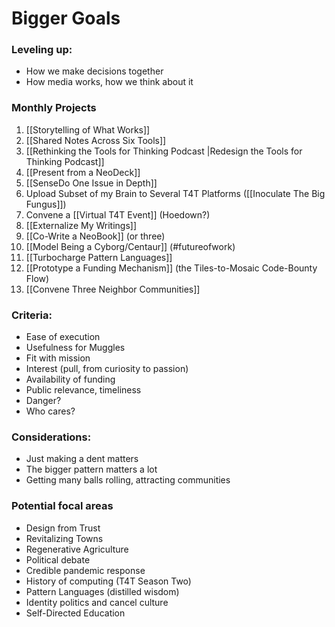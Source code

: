 # Bigger Goals

### Leveling up:

- How we make decisions together
- How media works, how we think about it 

### Monthly Projects

1. [[Storytelling of What Works]]
2. [[Shared Notes Across Six Tools]]
3. [[Rethinking the Tools for Thinking Podcast |Redesign the Tools for Thinking Podcast]]
4. [[Present from a NeoDeck]]
5. [[SenseDo One Issue in Depth]]
6. Upload Subset of my Brain to Several T4T Platforms ([[Inoculate The Big Fungus]])
7. Convene a [[Virtual T4T Event]] (Hoedown?)
8. [[Externalize My Writings]]
9. [[Co-Write a NeoBook]] (or three)
10. [[Model Being a Cyborg/Centaur]] (#futureofwork)
11. [[Turbocharge Pattern Languages]]
12. [[Prototype a Funding Mechanism]] (the Tiles-to-Mosaic Code-Bounty Flow)
13. [[Convene Three Neighbor Communities]]

### Criteria: 

- Ease of execution
- Usefulness for Muggles
- Fit with mission
- Interest (pull, from curiosity to passion)
- Availability of funding
- Public relevance, timeliness
- Danger?
- Who cares?

### Considerations: 

- Just making a dent matters
- The bigger pattern matters a lot
- Getting many balls rolling, attracting communities

### Potential focal areas

- Design from Trust 
- Revitalizing Towns
- Regenerative Agriculture
- Political debate
- Credible pandemic response 
- History of computing (T4T Season Two)
- Pattern Languages (distilled wisdom)
- Identity politics and cancel culture 
- Self-Directed Education
